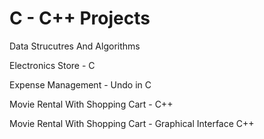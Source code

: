 # C - C++ Projects


  Data Strucutres And Algorithms
  
  Electronics Store - C
  
  Expense Management - Undo in C
  
  Movie Rental With Shopping Cart - C++
  
  Movie Rental With Shopping Cart - Graphical Interface C++
